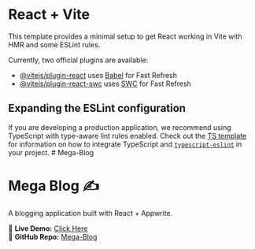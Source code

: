 # React + Vite

This template provides a minimal setup to get React working in Vite with HMR and some ESLint rules.

Currently, two official plugins are available:

- [@vitejs/plugin-react](https://github.com/vitejs/vite-plugin-react/blob/main/packages/plugin-react) uses [Babel](https://babeljs.io/) for Fast Refresh
- [@vitejs/plugin-react-swc](https://github.com/vitejs/vite-plugin-react/blob/main/packages/plugin-react-swc) uses [SWC](https://swc.rs/) for Fast Refresh

## Expanding the ESLint configuration

If you are developing a production application, we recommend using TypeScript with type-aware lint rules enabled. Check out the [TS template](https://github.com/vitejs/vite/tree/main/packages/create-vite/template-react-ts) for information on how to integrate TypeScript and [`typescript-eslint`](https://typescript-eslint.io) in your project.
#   M e g a - B l o g 
 
 
# Mega Blog ✍️

A blogging application built with React + Appwrite.  

🔗 **Live Demo:** [Click Here](https://mega-blog-8pg3-6lyssj4yx-siddhants-projects-c9861d19.vercel.app/)  
📂 **GitHub Repo:** [Mega-Blog](https://github.com/siddhantgrove/Mega-Blog)
